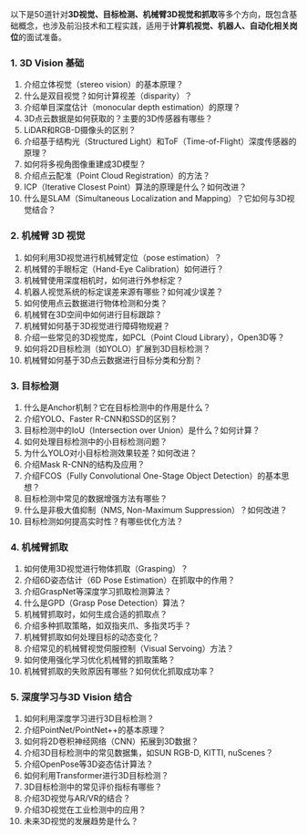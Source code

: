 以下是50道针对**3D视觉、目标检测、机械臂3D视觉和抓取**等多个方向，既包含基础概念，也涉及前沿技术和工程实践，适用于**计算机视觉、机器人、自动化相关岗位**的面试准备。

### **1. 3D Vision 基础**

1. 介绍立体视觉（stereo vision）的基本原理？
2. 什么是双目视觉？如何计算视差（disparity）？
3. 介绍单目深度估计（monocular depth estimation）的原理？
4. 3D点云数据是如何获取的？主要的3D传感器有哪些？
5. LiDAR和RGB-D摄像头的区别？
6. 介绍基于结构光（Structured Light）和ToF（Time-of-Flight）深度传感器的原理？
7. 如何将多视角图像重建成3D模型？
8. 介绍点云配准（Point Cloud Registration）的方法？
9. ICP（Iterative Closest Point）算法的原理是什么？如何改进？
10. 什么是SLAM（Simultaneous Localization and Mapping）？它如何与3D视觉结合？

### **2. 机械臂 3D 视觉**

1. 如何利用3D视觉进行机械臂定位（pose estimation）？
2. 机械臂的手眼标定（Hand-Eye Calibration）如何进行？
3. 机械臂使用深度相机时，如何进行外参标定？
4. 机器人视觉系统的标定误差来源有哪些？如何减少误差？
5. 如何使用点云数据进行物体检测和分类？
6. 机械臂在3D空间中如何进行目标跟踪？
7. 机械臂如何基于3D视觉进行障碍物规避？
8. 介绍一些常见的3D视觉库，如PCL（Point Cloud Library），Open3D等？
9. 如何将2D目标检测（如YOLO）扩展到3D目标检测？
10. 机械臂如何基于3D点云数据进行目标分类和分割？

### **3. 目标检测**

1. 什么是Anchor机制？它在目标检测中的作用是什么？
2. 介绍YOLO、Faster R-CNN和SSD的区别？
3. 目标检测中的IoU（Intersection over Union）是什么？如何计算？
4. 如何处理目标检测中的小目标检测问题？
5. 为什么YOLO对小目标检测效果较差？如何改进？
6. 介绍Mask R-CNN的结构及应用？
7. 介绍FCOS（Fully Convolutional One-Stage Object Detection）的基本思想？
8. 目标检测中常见的数据增强方法有哪些？
9. 什么是非极大值抑制（NMS, Non-Maximum Suppression）？如何改进？
10. 目标检测如何提高实时性？有哪些优化方法？

### **4. 机械臂抓取**

1. 如何使用3D视觉进行物体抓取（Grasping）？
2. 介绍6D姿态估计（6D Pose Estimation）在抓取中的作用？
3. 介绍GraspNet等深度学习抓取检测算法？
4. 什么是GPD（Grasp Pose Detection）算法？
5. 机械臂抓取时，如何生成合适的抓取点？
6. 介绍多种抓取策略，如双指夹爪、多指灵巧手？
7. 机械臂抓取如何处理目标的动态变化？
8. 介绍常见的机械臂视觉伺服控制（Visual Servoing）方法？
9. 如何使用强化学习优化机械臂的抓取策略？
10. 机械臂抓取的失败原因有哪些？如何优化抓取成功率？

### **5. 深度学习与3D Vision 结合**

1. 如何利用深度学习进行3D目标检测？
2. 介绍PointNet/PointNet++的基本原理？
3. 如何将2D卷积神经网络（CNN）拓展到3D数据？
4. 介绍3D目标检测中的常见数据集，如SUN RGB-D, KITTI, nuScenes？
5. 介绍OpenPose等3D姿态估计算法？
6. 如何利用Transformer进行3D目标检测？
7. 3D目标检测中的常见评价指标有哪些？
8. 介绍3D视觉与AR/VR的结合？
9. 介绍3D视觉在工业检测中的应用？
10. 未来3D视觉的发展趋势是什么？

